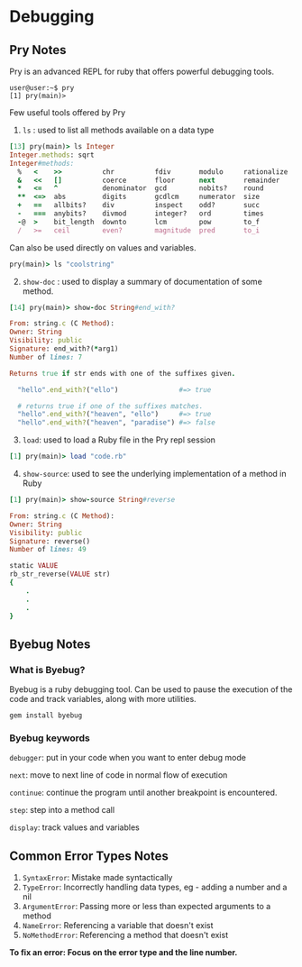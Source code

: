 # Debugging

## Pry Notes

Pry is an advanced REPL for ruby that offers powerful debugging tools.

``` 
user@user:~$ pry
[1] pry(main)>
```

Few useful tools offered by Pry

1) ```ls``` : used to list all methods available on a data type
```ruby
[13] pry(main)> ls Integer
Integer.methods: sqrt
Integer#methods: 
  %   <    >>          chr          fdiv       modulo     rationalize  to_int  
  &   <<   []          coerce       floor      next       remainder    to_r    
  *   <=   ^           denominator  gcd        nobits?    round        to_s    
  **  <=>  abs         digits       gcdlcm     numerator  size         truncate
  +   ==   allbits?    div          inspect    odd?       succ         upto    
  -   ===  anybits?    divmod       integer?   ord        times        |       
  -@  >    bit_length  downto       lcm        pow        to_f         ~       
  /   >=   ceil        even?        magnitude  pred       to_i 
  ```
Can also be used directly on values and variables.

```ruby
pry(main)> ls "coolstring"
```

2) ```show-doc``` : used to display a summary of documentation of some method.

```ruby
[14] pry(main)> show-doc String#end_with?

From: string.c (C Method):
Owner: String
Visibility: public
Signature: end_with?(*arg1)
Number of lines: 7

Returns true if str ends with one of the suffixes given.

  "hello".end_with?("ello")               #=> true

  # returns true if one of the suffixes matches.
  "hello".end_with?("heaven", "ello")     #=> true
  "hello".end_with?("heaven", "paradise") #=> false

```

3. ```load```: used to load a Ruby file in the Pry repl session

```ruby
[1] pry(main)> load "code.rb"
```

4. ```show-source```: used to see the underlying implementation of a method in Ruby

```ruby
[1] pry(main)> show-source String#reverse

From: string.c (C Method):
Owner: String
Visibility: public
Signature: reverse()
Number of lines: 49

static VALUE
rb_str_reverse(VALUE str)
{
    .
    .
    .
}
```
## Byebug Notes

### What is Byebug?

Byebug is a ruby debugging tool. Can be used to pause the execution of the code and track variables, along with more utilities.

```gem install byebug```


### Byebug keywords

```debugger```: put in your code when you want to enter debug mode

```next```: move to next line of code in normal flow of execution

```continue```: continue the program until another breakpoint is encountered.

```step```: step into a method call

```display```: track values and variables

## Common Error Types Notes

1) ```SyntaxError```: Mistake made syntactically
2) ```TypeError```: Incorrectly handling data types, eg - adding a number and a nil
3) ```ArgumentError```: Passing more or less than expected arguments to a method
4) ```NameError```: Referencing a variable that doesn't exist
5) ```NoMethodError```: Referencing a method that doesn't exist

**To fix an error: Focus on the error type and the line number.**